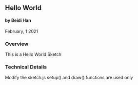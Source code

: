 ## Hello World
#### by Beidi Han
February, 1 2021


### Overview
This is a Hello World Sketch


### Technical Details

Modify the sketch.js setup() and draw() functions are used only